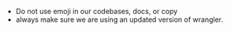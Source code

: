 - Do not use emoji in our codebases, docs, or copy
- always make sure we are using an updated version of wrangler.